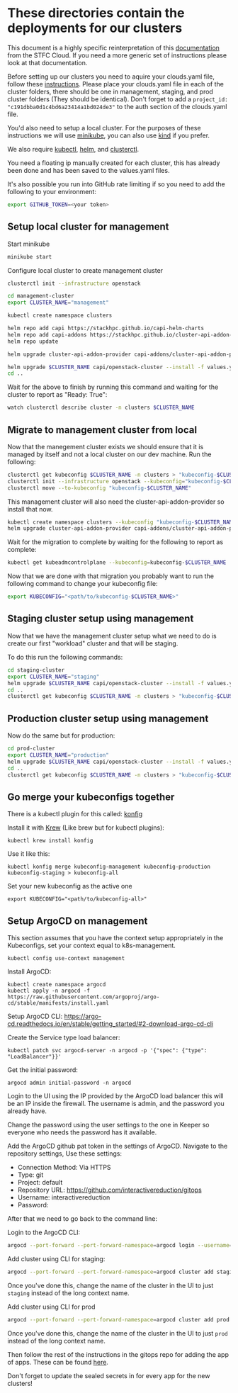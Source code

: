 # These directories contain the deployments for our clusters

This document is a highly specific reinterpretation of this [documentation](https://stfc-cloud-docs.readthedocs.io/en/latest/Kubernetes/CapiSetup.html) from the STFC Cloud. If you need a more generic set of instructions please look at that documentation.

Before setting up our clusters you need to aquire your clouds.yaml file, follow these [instructions](https://stfc-cloud-docs.readthedocs.io/en/latest/Keystone/ApplicationCredentials.html#create-credential-from-the-web-interface). Please place your clouds.yaml file in each of the cluster folders, there should be one in management, staging, and prod cluster folders (They should be identical). Don't forget to add a `project_id: "c191dbba0d1c4bd6a23414a1bd024de3"` to the auth section of the clouds.yaml file.

You'd also need to setup a local cluster. For the purposes of these instructions we will use [minikube](https://minikube.sigs.k8s.io/docs/), you can also use [kind](https://kind.sigs.k8s.io/) if you prefer.

We also require [kubectl](https://kubernetes.io/docs/tasks/tools/#kubectl), [helm](https://helm.sh/docs/intro/install/), and [clusterctl](https://cluster-api.sigs.k8s.io/user/quick-start.html#install-clusterctl).

You need a floating ip manually created for each cluster, this has already been done and has been saved to the values.yaml files.

It's also possible you run into GitHub rate limiting if so you need to add the following to your environment:

```bash
export GITHUB_TOKEN=<your token>
```

## Setup local cluster for management

Start minikube

```bash
minikube start
```

Configure local cluster to create management cluster

```bash
clusterctl init --infrastructure openstack

cd management-cluster
export CLUSTER_NAME="management"

kubectl create namespace clusters

helm repo add capi https://stackhpc.github.io/capi-helm-charts
helm repo add capi-addons https://stackhpc.github.io/cluster-api-addon-provider
helm repo update

helm upgrade cluster-api-addon-provider capi-addons/cluster-api-addon-provider --install --wait -n clusters --version 0.3.1

helm upgrade $CLUSTER_NAME capi/openstack-cluster --install -f values.yaml -f clouds.yaml -f user-values.yaml -f flavors.yaml -n clusters
cd ..
```

Wait for the above to finish by running this command and waiting for the cluster to report as "Ready: True":

```bash
watch clusterctl describe cluster -n clusters $CLUSTER_NAME
```

## Migrate to management cluster from local

Now that the manegement cluster exists we should ensure that it is managed by itself and not a local cluster on our dev machine. Run the following:

```bash
clusterctl get kubeconfig $CLUSTER_NAME -n clusters > "kubeconfig-$CLUSTER_NAME"
clusterctl init --infrastructure openstack --kubeconfig="kubeconfig-$CLUSTER_NAME"
clusterctl move --to-kubeconfig "kubeconfig-$CLUSTER_NAME"
```

This management cluster will also need the cluster-api-addon-provider so install that now.

```bash
kubectl create namespace clusters --kubeconfig "kubeconfig-$CLUSTER_NAME"
helm upgrade cluster-api-addon-provider capi-addons/cluster-api-addon-provider --install --wait -n clusters --version 0.3.1
```

Wait for the migration to complete by waiting for the following to report as complete:

```bash
kubectl get kubeadmcontrolplane --kubeconfig=kubeconfig-$CLUSTER_NAME
```

Now that we are done with that migration you probably want to run the following command to change your kubeconfig file:

```bash
export KUBECONFIG="<path/to/kubeconfig-$CLUSTER_NAME>"
```

## Staging cluster setup using management

Now that we have the management cluster setup what we need to do is create our first "workload" cluster and that will be staging.

To do this run the following commands:
```bash
cd staging-cluster
export CLUSTER_NAME="staging"
helm upgrade $CLUSTER_NAME capi/openstack-cluster --install -f values.yaml -f clouds.yaml -f user-values.yaml -f flavors.yaml -n clusters --wait
cd ..
clusterctl get kubeconfig $CLUSTER_NAME -n clusters > "kubeconfig-$CLUSTER_NAME"
```

## Production cluster setup using management

Now do the same but for production:
```bash
cd prod-cluster
export CLUSTER_NAME="production"
helm upgrade $CLUSTER_NAME capi/openstack-cluster --install -f values.yaml -f clouds.yaml -f user-values.yaml -f flavors.yaml -n clusters --wait
cd ..
clusterctl get kubeconfig $CLUSTER_NAME -n clusters > "kubeconfig-$CLUSTER_NAME"
```

## Go merge your kubeconfigs together

There is a kubectl plugin for this called: [konfig](https://github.com/corneliusweig/konfig)

Install it with [Krew](https://krew.sigs.k8s.io/) (Like brew but for kubectl plugins):

```shell
kubectl krew install konfig
```

Use it like this:
```shell
kubectl konfig merge kubeconfig-management kubeconfig-production kubeconfig-staging > kubeconfig-all 
```

Set your new kubeconfig as the active one
```shell
export KUBECONFIG="<path/to/kubeconfig-all>"
```

## Setup ArgoCD on management

This section assumes that you have the context setup appropriately in the Kubeconfigs, set your context equal to k8s-management.

```shell
kubectl config use-context management
```

Install ArgoCD:
```shell
kubectl create namespace argocd
kubectl apply -n argocd -f https://raw.githubusercontent.com/argoproj/argo-cd/stable/manifests/install.yaml
```

Setup ArgoCD CLI: https://argo-cd.readthedocs.io/en/stable/getting_started/#2-download-argo-cd-cli

Create the Service type load balancer:
```shell
kubectl patch svc argocd-server -n argocd -p '{"spec": {"type": "LoadBalancer"}}'
```

Get the initial password:
```shell
argocd admin initial-password -n argocd
```

Login to the UI using the IP provided by the ArgoCD load balancer this will be an IP inside the firewall. The username is admin, and the password you already have.

Change the password using the user settings to the one in Keeper so everyone who needs the password has it available.

Add the ArgoCD github pat token in the settings of ArgoCD. Navigate to the repository settings, Use these settings:
- Connection Method: Via HTTPS
- Type: git
- Project: default
- Repository URL: https://github.com/interactivereduction/gitops
- Username: interactivereduction
- Password: <GIT TOKEN>

After that we need to go back to the command line:

Login to the ArgoCD CLI:

```bash
argocd --port-forward --port-forward-namespace=argocd login --username=admin --password="ARGOCD_ADMIN_PASSWORD"
```

Add cluster using CLI for staging:

```bash
argocd --port-forward --port-forward-namespace=argocd cluster add staging --yes
```

Once you've done this, change the name of the cluster in the UI to just `staging` instead of the long context name.

Add cluster using CLI for prod

```bash
argocd --port-forward --port-forward-namespace=argocd cluster add prod --yes
```

Once you've done this, change the name of the cluster in the UI to just `prod` instead of the long context name.

Then follow the rest of the instructions in the gitops repo for adding the app of apps. These can be found [here](https://github.com/interactivereduction/gitops/blob/main/README.md#how-to-deploy-the-app-of-apps).

Don't forget to update the sealed secrets in for every app for the new clusters! 